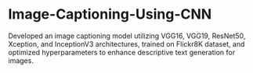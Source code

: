 # Image-Captioning-Using-CNN
Developed an image captioning model utilizing VGG16, VGG19, ResNet50, Xception, and InceptionV3 architectures, trained on Flickr8K dataset, and optimized hyperparameters to enhance descriptive text generation for images.
